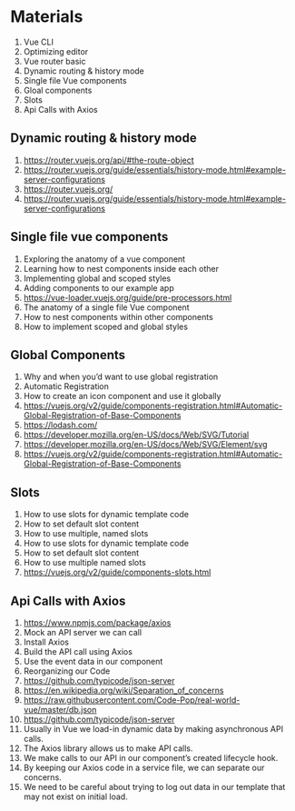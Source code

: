 # Materials

  1. Vue CLI
  2. Optimizing editor
  3. Vue router basic
  4. Dynamic routing & history mode
  5. Single file Vue components
  6. Gloal components
  7. Slots
  8. Api Calls with Axios

## Dynamic routing & history mode

  1. https://router.vuejs.org/api/#the-route-object
  2. https://router.vuejs.org/guide/essentials/history-mode.html#example-server-configurations
  3. https://router.vuejs.org/
  4. https://router.vuejs.org/guide/essentials/history-mode.html#example-server-configurations

## Single file vue components

  1. Exploring the anatomy of a vue component
  2. Learning how to nest components inside each other
  3. Implementing global and scoped styles
  4. Adding components to our example app
  5. https://vue-loader.vuejs.org/guide/pre-processors.html
  6. The anatomy of a single file Vue component
  7. How to nest components within other components
  8. How to implement scoped and global styles

## Global Components

  1. Why and when you’d want to use global registration
  2. Automatic Registration
  3. How to create an icon component and use it globally
  4. https://vuejs.org/v2/guide/components-registration.html#Automatic-Global-Registration-of-Base-Components
  5. https://lodash.com/
  6. https://developer.mozilla.org/en-US/docs/Web/SVG/Tutorial
  7. https://developer.mozilla.org/en-US/docs/Web/SVG/Element/svg
  8. https://vuejs.org/v2/guide/components-registration.html#Automatic-Global-Registration-of-Base-Components

## Slots

  1. How to use slots for dynamic template code
  2. How to set default slot content
  3. How to use multiple, named slots
  4. How to use slots for dynamic template code
  5. How to set default slot content
  6. How to use multiple named slots
  7. https://vuejs.org/v2/guide/components-slots.html

## Api Calls with Axios

  1. https://www.npmjs.com/package/axios
  2. Mock an API server we can call
  3. Install Axios
  4. Build the API call using Axios
  5. Use the event data in our component
  6. Reorganizing our Code
  7. https://github.com/typicode/json-server
  8. https://en.wikipedia.org/wiki/Separation_of_concerns
  9. https://raw.githubusercontent.com/Code-Pop/real-world-vue/master/db.json
  10. https://github.com/typicode/json-server
  11. Usually in Vue we load-in dynamic data by making asynchronous API calls.
  12. The Axios library allows us to make API calls.
  13. We make calls to our API in our component’s created lifecycle hook.
  14. By keeping our Axios code in a service file, we can separate our concerns.
  15. We need to be careful about trying to log out data in our template that may not exist on initial load.
